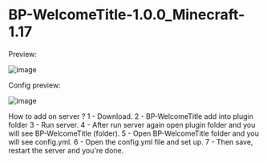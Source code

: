 # BP-WelcomeTitle-1.0.0_Minecraft-1.17

Preview:

![image](https://user-images.githubusercontent.com/70117557/138681411-c7441b13-0d5a-4c91-abc8-aa1b8c13f69d.png)


Config preview:

![image](https://user-images.githubusercontent.com/70117557/138681549-cea2e231-fcd9-4650-b60c-bc3c438feed4.png)


How to add on server ?
1 - Download. 2 - BP-WelcomeTitle add into plugin folder 3 - Run server. 4 - After run server again open plugin folder and you will see BP-WelcomeTitle (folder). 5 - Open BP-WelcomeTitle folder and you will see config.yml. 6 - Open the config.yml file and set up.  7 - Then save, restart the server and you're done.
